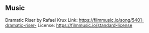 ## Music

Dramatic Riser  by Rafael Krux
Link: https://filmmusic.io/song/5401-dramatic-riser-
License: https://filmmusic.io/standard-license
